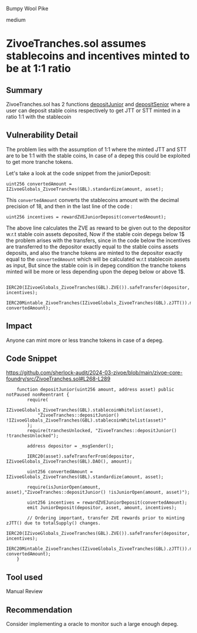 Bumpy Wool Pike

medium

# ZivoeTranches.sol assumes stablecoins and incentives minted to be at 1:1 ratio

## Summary
ZivoeTranches.sol has 2 functions [depositJunior](https://github.com/sherlock-audit/2024-03-zivoe/blob/main/zivoe-core-foundry/src/ZivoeTranches.sol#L268) and [depositSenior](https://github.com/sherlock-audit/2024-03-zivoe/blob/main/zivoe-core-foundry/src/ZivoeTranches.sol#L295) where a user can deposit stable coins respectively to get JTT or STT minted in a ratio 1:1 with the stablecoin
## Vulnerability Detail
The problem lies with the assumption of 1:1 where the minted JTT and STT are to be 1:1 with the stable coins, In case of a depeg this could be exploited to get more tranche tokens.

Let's take a look at the code snippet from the juniorDeposit:

```solidity
uint256 convertedAmount = IZivoeGlobals_ZivoeTranches(GBL).standardize(amount, asset);
```
This `convertedAmount` converts the stablecoins amount with the decimal precision of 18, and then in the last line of the code :


```solidity
uint256 incentives = rewardZVEJuniorDeposit(convertedAmount);
```

The above line calculates the ZVE as reward to be given out to the depositor w.r.t stable coin assets deposited, Now if the stable coin depegs below 1$ the problem arises with the transfers, since in the code below the incentives are transferred to the depositor exactly equal to the stable coins assets deposits, and also the tranche tokens are minted to the depositor exactly equal to the `convertedAmount` which will be calculated w.r.t stablecoin assets as input, But since the stable coin is in depeg condition the tranche tokens minted will be more or less depending upon the depeg below or above 1$.

```solidity
 IERC20(IZivoeGlobals_ZivoeTranches(GBL).ZVE()).safeTransfer(depositor, incentives);
 IERC20Mintable_ZivoeTranches(IZivoeGlobals_ZivoeTranches(GBL).zJTT()).mint(depositor, convertedAmount);
```        

## Impact
Anyone can mint more or less tranche tokens in case of a depeg.
## Code Snippet
https://github.com/sherlock-audit/2024-03-zivoe/blob/main/zivoe-core-foundry/src/ZivoeTranches.sol#L268-L289

```solidity
    function depositJunior(uint256 amount, address asset) public notPaused nonReentrant {
        require(
            IZivoeGlobals_ZivoeTranches(GBL).stablecoinWhitelist(asset), 
            "ZivoeTranches::depositJunior() !IZivoeGlobals_ZivoeTranches(GBL).stablecoinWhitelist(asset)"
        );
        require(tranchesUnlocked, "ZivoeTranches::depositJunior() !tranchesUnlocked");

        address depositor = _msgSender();

        IERC20(asset).safeTransferFrom(depositor, IZivoeGlobals_ZivoeTranches(GBL).DAO(), amount);
        
        uint256 convertedAmount = IZivoeGlobals_ZivoeTranches(GBL).standardize(amount, asset);

        require(isJuniorOpen(amount, asset),"ZivoeTranches::depositJunior() !isJuniorOpen(amount, asset)");

        uint256 incentives = rewardZVEJuniorDeposit(convertedAmount);
        emit JuniorDeposit(depositor, asset, amount, incentives);

        // Ordering important, transfer ZVE rewards prior to minting zJTT() due to totalSupply() changes.
        IERC20(IZivoeGlobals_ZivoeTranches(GBL).ZVE()).safeTransfer(depositor, incentives);
        IERC20Mintable_ZivoeTranches(IZivoeGlobals_ZivoeTranches(GBL).zJTT()).mint(depositor, convertedAmount);
    }
```    
## Tool used

Manual Review

## Recommendation
Consider implementing a oracle to monitor such a large enough depeg.